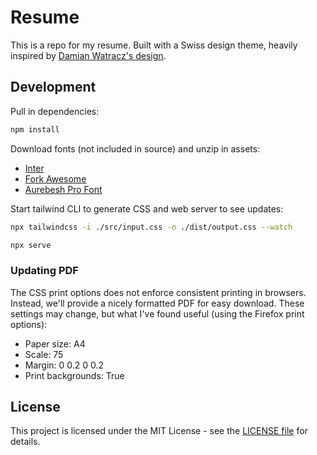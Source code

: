 # Resume

This is a repo for my resume. Built with a Swiss design theme, heavily inspired by [Damian Watracz's design](https://dribbble.com/shots/1768058-Swiss-Style-Resume-2014).

## Development

Pull in dependencies:

```bash
npm install
```

Download fonts (not included in source) and unzip in assets:
- [Inter](https://rsms.me/inter/)
- [Fork Awesome](https://forkaweso.me)
- [Aurebesh Pro Font](https://galacticsurplus.co/products/aurebesh-pro-font)

Start tailwind CLI to generate CSS and web server to see updates:

```bash
npx tailwindcss -i ./src/input.css -o ./dist/output.css --watch

npx serve
```

### Updating PDF

The CSS print options does not enforce consistent printing in browsers. Instead, we'll provide a nicely formatted PDF for easy download. These settings may change, but what I've found useful (using the Firefox print options):
- Paper size: A4
- Scale: 75
- Margin: 0 0.2 0 0.2
- Print backgrounds: True

## License

This project is licensed under the MIT License - see the [LICENSE file](LICENSE) for details.
